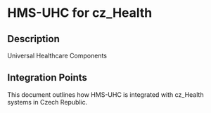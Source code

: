 # HMS-UHC for cz_Health

## Description

Universal Healthcare Components

## Integration Points

This document outlines how HMS-UHC is integrated with cz_Health systems in Czech Republic.
